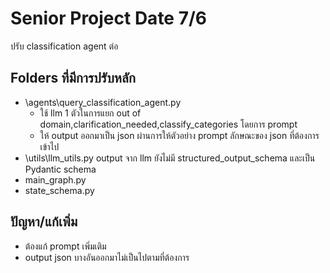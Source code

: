 # Senior Project Date 7/6
ปรับ classification agent ต่อ

## Folders ที่มีการปรับหลัก
- \agents\query_classification_agent.py
  - ใช้ llm 1 ตัวในการแยก out of domain,clarification_needed,classify_categories โดยการ prompt 
  - ให้ output ออกมาเป็น json ผ่านการให้ตัวอย่าง prompt ลักษณะของ json ที่ต้องการเข้าไป
- \utils\llm_utils.py output จาก llm ยังไม่มี structured_output_schema และเป็น Pydantic schema
- main_graph.py
- state_schema.py

## ปัญหา/แก้เพิ่ม
- ต้องแก้ prompt เพิ่มเติม
- output json บางอันออกมาไม่เป็นไปตามที่ต้องการ
